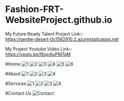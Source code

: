 # Fashion-FRT-WebsiteProject.github.io

My Future Ready Talent Project Link:-  
https://gentle-desert-0c1562910.2.azurestaticapps.net

My Project Youtube Video Link:-  
https://youtu.be/fEqnAuPM7aM

#Home
![1](https://user-images.githubusercontent.com/109533920/209975726-82a5daa7-c311-449f-b79b-b2ac6a5efc3f.png)
![2](https://user-images.githubusercontent.com/109533920/209975729-5cd14aab-9558-4e52-afe8-e43858b213c8.png)
![3](https://user-images.githubusercontent.com/109533920/209975744-90bf2f8a-eb27-49f1-9445-473ce69e4dab.png)
![4](https://user-images.githubusercontent.com/109533920/209975754-35e863cb-eee9-4aaa-a6f4-b15377e3aebb.png)
![5](https://user-images.githubusercontent.com/109533920/209975769-73021c8b-ed69-42cd-8626-383623cdec14.png)
![6](https://user-images.githubusercontent.com/109533920/209975794-6614cc20-d9a3-4f24-b54c-91ac755221d5.png)

#About
![1](https://user-images.githubusercontent.com/109533920/209978950-68d593da-f350-415c-9ebf-b1f8cc72eb7b.png)
![2](https://user-images.githubusercontent.com/109533920/209978976-6a393737-eab6-44a2-8812-34c7a89e8d52.png)
![3](https://user-images.githubusercontent.com/109533920/209978985-cf2c817b-c42b-4c66-b95f-116076c010b2.png)
![4](https://user-images.githubusercontent.com/109533920/209978996-0968f6de-ac2f-4d26-b834-09440850b5e8.png)

#Services
![1](https://user-images.githubusercontent.com/109533920/209979466-836bd923-8e0a-4d34-9dd0-629b1680896b.png)
![2](https://user-images.githubusercontent.com/109533920/209979471-fd8b8bd6-970e-4a35-b811-6b84d3d5e306.png)
![3](https://user-images.githubusercontent.com/109533920/209979476-64e79909-08de-4bbf-9539-e5faa4771052.png)
![4](https://user-images.githubusercontent.com/109533920/209979490-a0118edd-825d-46e9-a4de-321643163a10.png)

#Contact Us 
![Contact](https://user-images.githubusercontent.com/109533920/209979605-a70a166f-e728-4fbb-accc-4c179f2001ea.png)


